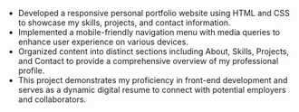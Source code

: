 - Developed a responsive personal portfolio website using HTML and CSS to showcase my skills, projects, and contact information.
- Implemented a mobile-friendly navigation menu with media queries to enhance user experience on various devices.
- Organized content into distinct sections including About, Skills, Projects, and Contact to provide a comprehensive overview of my professional profile.
- This project demonstrates my proficiency in front-end development and serves as a dynamic digital resume to connect with potential employers and collaborators.
